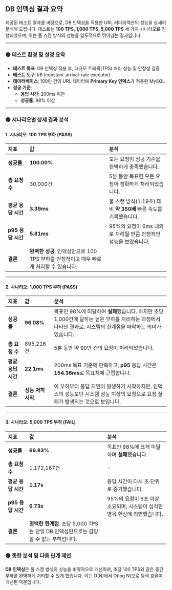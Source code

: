 ## DB 인덱싱 결과 요약

제공된 테스트 결과를 바탕으로, DB 인덱싱을 적용한 URL 리다이렉션의 성능을 상세히 분석해 드립니다. 테스트는 **100 TPS, 1,000 TPS, 5,000 TPS** 세 가지 시나리오로 진행되었으며, 이는 풀 스캔 방식의 성능을 압도적으로 뛰어넘는 결과입니다.

---

### 🟢 테스트 환경 및 설정 요약

* **테스트 목표**: DB 인덱싱 적용 후, 대규모 트래픽(TPS) 처리 성능 및 안정성 검증
* **테스트 도구**: k6 (constant-arrival-rate executor)
* **데이터베이스**: 100만 건의 URL 데이터에 **Primary Key 인덱스**가 적용된 MySQL
* **성공 기준**:
    * **응답 시간**: 200ms 미만
    * **성공률**: 98% 이상

---

### 🟢 시나리오별 상세 결과 분석

#### **1. 시나리오: 100 TPS 부하 (PASS)**

| 지표 | 값 | 분석 |
| :--- | :--- | :--- |
| **성공률** | **100.00%** | 모든 요청이 성공 기준을 완벽하게 충족했습니다. |
| **총 요청 수** | 30,000건 | 5분 동안 목표한 모든 요청이 정확하게 처리되었습니다. |
| **평균 응답 시간** | **3.39ms** | 풀 스캔 방식(1.19초) 대비 **약 350배** 빠른 속도를 기록했습니다. |
| **p95 응답 시간** | **5.81ms** | 95%의 요청이 6ms 내외로 처리될 만큼 안정적인 성능을 보였습니다. |
| **결론** | **완벽한 성공**. 인덱싱만으로 100 TPS 부하를 안정적이고 매우 빠르게 처리할 수 있습니다. |

---

#### **2. 시나리오: 1,000 TPS 부하 (PASS)**

| 지표 | 값             | 분석                                                                                              |
| :--- |:--------------|:------------------------------------------------------------------------------------------------|
| **성공률** | **96.08%**    | 목표인 98%에 미달하여 **실패**했습니다. 하지만 초당 1,000건에 달하는 높은 부하를 처리하는 과정에서 나타난 결과로, 시스템의 한계점을 파악하는 의미가 있습니다. |
| **총 요청 수** | 895,216건      | 5분 동안 약 90만 건의 요청이 처리되었습니다.                                                                     |
| **평균 응답 시간** | **22.1ms**    | 200ms 목표 기준에 만족하고, **p95** 응답 시간은 **154.36ms**로 목표치에 근접합니다.                                     |
| **결론** | **성능 저하 시작**. | 이 부하부터 응답 지연이 발생하기 시작하지만, 인덱스의 성능보단 시스템 성능 이상의 요청으로 요청 실패가 발생되는 것으로 보입니다.

---

#### **3. 시나리오: 5,000 TPS 부하 (FAIL)**

| 지표 | 값 | 분석 |
| :--- | :--- | :--- |
| **성공률** | **69.83%** | 목표인 98%에 크게 미달하며 **실패**했습니다. |
| **총 요청 수** | 1,172,167건 | - |
| **평균 응답 시간** | **1.17s** | 응답 시간이 다시 초 단위로 증가했습니다. |
| **p95 응답 시간** | **6.73s** | 95%의 요청이 6초 이상 소요되며, 시스템이 심각한 병목 현상에 직면했습니다. |
| **결론** | **명백한 한계점**. 초당 5,000 TPS는 단일 DB 인덱싱만으로는 감당할 수 없는 부하입니다. |

### 🟢 종합 분석 및 다음 단계 제언

**DB 인덱싱**은 풀 스캔 방식의 성능을 비약적으로 개선하여, 초당 100 TPS와 같은 중간 부하를 완벽하게 처리할 수 있게 했습니다. 이는 O(N)에서 O(log N)으로 탐색 효율이 개선된 덕분입니다.
